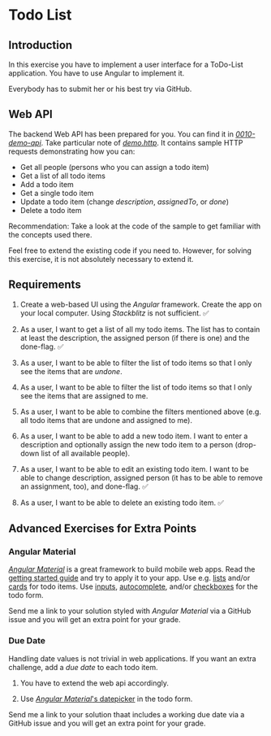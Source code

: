 # Todo List

## Introduction

In this exercise you have to implement a user interface for a ToDo-List application. You have to use Angular to implement it.

Everybody has to submit her or his best try via GitHub.

## Web API

The backend Web API has been prepared for you. You can find it in [*0010-demo-api*](https://github.com/rstropek/htl-mobile-computing/tree/master/angular/0010-demo-api). Take particular note of [*demo.http*](https://github.com/rstropek/htl-mobile-computing/blob/master/angular/0010-demo-api/demo.http). It contains sample HTTP requests demonstrating how you can:

* Get all people (persons who you can assign a todo item)
* Get a list of all todo items
* Add a todo item
* Get a single todo item
* Update a todo item (change *description*, *assignedTo*, or *done*)
* Delete a todo item

Recommendation: Take a look at the code of the sample to get familiar with the concepts used there.

Feel free to extend the existing code if you need to. However, for solving this exercise, it is not absolutely necessary to extend it.

## Requirements

1. Create a web-based UI using the *Angular* framework. Create the app on your local computer. Using *Stackblitz* is not sufficient. :white_check_mark:

1. As a user, I want to get a list of all my todo items. The list has to contain at least the description, the assigned person (if there is one) and the done-flag. :white_check_mark:

1. As a user, I want to be able to filter the list of todo items so that I only see the items that are *undone*.

1. As a user, I want to be able to filter the list of todo items so that I only see the items that are assigned to me.

1. As a user, I want to be able to combine the filters mentioned above (e.g. all todo items that are undone and assigned to me).

1. As a user, I want to be able to add a new todo item. I want to enter a description and optionally assign the new todo item to a person (drop-down list of all available people).

1. As a user, I want to be able to edit an existing todo item. I want to be able to change description, assigned person (it has to be able to remove an assignment, too), and done-flag. :white_check_mark:

1. As a user, I want to be able to delete an existing todo item. :white_check_mark:

## Advanced Exercises for Extra Points

### Angular Material

[*Angular Material*](https://material.angular.io/) is a great framework to build mobile web apps. Read the [getting started guide](https://material.angular.io/guide/getting-started) and try to apply it to your app. Use e.g. [lists](https://material.angular.io/components/list/overview) and/or [cards](https://material.angular.io/components/card/overview) for todo items. Use [inputs](https://material.angular.io/components/input/overview), [autocomplete](https://material.angular.io/components/autocomplete/overview), and/or [checkboxes](https://material.angular.io/components/checkbox/overview) for the todo form.

Send me a link to your solution styled with *Angular Material* via a GitHub issue and you will get an extra point for your grade.

### Due Date

Handling date values is not trivial in web applications. If you want an extra challenge, add a *due date* to each todo item.

1. You have to extend the web api accordingly.

1. Use [*Angular Material*'s datepicker](https://material.angular.io/components/datepicker/overview) in the todo form.

Send me a link to your solution thaat includes a working due date via a GitHub issue and you will get an extra point for your grade.
